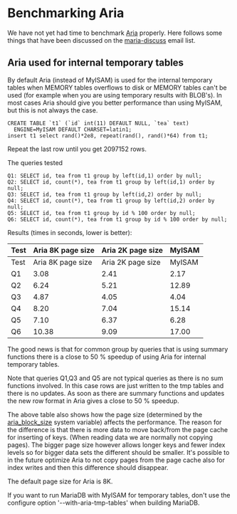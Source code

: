 
# Benchmarking Aria

We have not yet had time to benchmark [Aria](https://app.gitbook.com/s/SsmexDFPv2xG2OTyO5yV/reference/storage-engines/aria/) properly. Here follows some things that have been discussed on the [maria-discuss](https://launchpad.net/~maria-discuss) email list.


## Aria used for internal temporary tables


By default Aria (instead of MyISAM) is used for the internal temporary tables when MEMORY tables overflows to disk or MEMORY tables can't be used (for example when you are using temporary results with BLOB's).
In most cases Aria should give you better performance than using MyISAM, but this is not always the case.


```
CREATE TABLE `t1` (`id` int(11) DEFAULT NULL, `tea` text) 
  ENGINE=MyISAM DEFAULT CHARSET=latin1;
insert t1 select rand()*2e8, repeat(rand(), rand()*64) from t1;
```

Repeat the last row until you get 2097152 rows.


The queries tested


```
Q1: SELECT id, tea from t1 group by left(id,1) order by null;
Q2: SELECT id, count(*), tea from t1 group by left(id,1) order by null;
Q3: SELECT id, tea from t1 group by left(id,2) order by null;
Q4: SELECT id, count(*), tea from t1 group by left(id,2) order by null;
Q5: SELECT id, tea from t1 group by id % 100 order by null;
Q6: SELECT id, count(*), tea from t1 group by id % 100 order by null;
```

Results (times in seconds, lower is better):



| Test | Aria 8K page size | Aria 2K page size | MyISAM |
| --- | --- | --- | --- |
| Test | Aria 8K page size | Aria 2K page size | MyISAM |
| Q1 | 3.08 | 2.41 | 2.17 |
| Q2 | 6.24 | 5.21 | 12.89 |
| Q3 | 4.87 | 4.05 | 4.04 |
| Q4 | 8.20 | 7.04 | 15.14 |
| Q5 | 7.10 | 6.37 | 6.28 |
| Q6 | 10.38 | 9.09 | 17.00 |



The good news is that for common group by queries that is using
summary functions there is a close to 50 % speedup of using Aria for
internal temporary tables.


Note that queries Q1,Q3 and Q5 are not typical queries as there is no
sum functions involved. In this case rows are just written to the tmp
tables and there is no updates. As soon as there are summary functions
and updates the new row format in Aria gives a close to 50 % speedup.


The above table also shows how the page size (determined by the [aria_block_size](https://app.gitbook.com/s/SsmexDFPv2xG2OTyO5yV/reference/storage-engines/aria/aria-system-variables#aria_block_size) system variable) affects the performance.
The reason for the difference is that there is more data to move
back/from the page cache for inserting of keys. (When reading data we
are normally not copying pages). The bigger page size however allows
longer keys and fewer index levels so for bigger data sets the
different should be smaller. It's possible to in the future optimize
Aria to not copy pages from the page cache also for index writes and
then this difference should disappear.


The default page size for Aria is 8K.


If you want to run MariaDB with MyISAM for temporary tables, don't use the configure option '--with-aria-tmp-tables' when building MariaDB.

